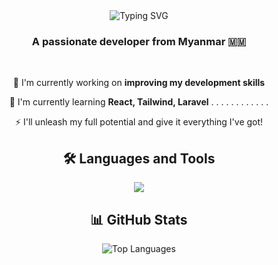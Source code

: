 <div align="center">
  <img src="https://readme-typing-svg.demolab.com?font=Fira+Code&weight=600&size=28&duration=4000&pause=1000&color=539BF5&center=true&vCenter=true&random=false&width=435&lines=Hi+%F0%9F%91%8B%2C+I'm+Aung+Kyaw;Full+Stack+Developer;Always+Learning+New+Things" alt="Typing SVG" />
</div>

<h3 align="center">A passionate developer from Myanmar 🇲🇲</h3>

<br/>

<div align="center">
  
🔭 I'm currently working on **improving my development skills**

🌱 I'm currently learning **React, Tailwind, Laravel** . . . . . . . . . .  . .

⚡ I'll unleash my full potential and give it everything I've got!

</div>

<div align="center">
  <h2>🛠️ Languages and Tools</h2>
  <img src="https://skillicons.dev/icons?i=html,css,js,php,laravel,react,tailwind,python,cpp,c,mysql,git,github,vscode&perline=7" />

  <h2>📊 GitHub Stats</h2>
  <img src="https://github-readme-stats.vercel.app/api/top-langs/?username=Aungkyaw0&theme=tokyonight&hide_border=true&layout=compact" alt="Top Languages" />
</div>

<br/>

